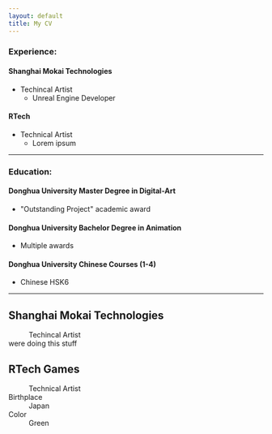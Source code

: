 ```yaml
---
layout: default
title: My CV
---
```

### Experience:
#### Shanghai Mokai Technologies
- Techincal Artist
  - Unreal Engine Developer
  
#### RTech
- Technical Artist
  - Lorem ipsum
  
----

### Education:
#### Donghua University Master Degree in Digital-Art 
  - "Outstanding Project" academic award
  
#### Donghua University Bachelor Degree in Animation 
  - Multiple awards
  
#### Donghua University Chinese Courses (1-4) 
  - Chinese HSK6 

----

<dl>
<dt><h2>Shanghai Mokai Technologies</h2></dt>
<dd>Techincal Artist</dd>
  were doing this stuff
<dt><h2>RTech Games</h2></dt>
<dd>Technical Artist</dd>
<dt>Birthplace</dt>
<dd>Japan</dd>
<dt>Color</dt>
<dd>Green</dd>
</dl>
